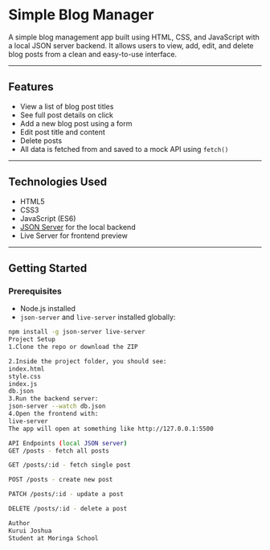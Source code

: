 # Simple Blog Manager

A simple blog management app built using HTML, CSS, and JavaScript with a local JSON server backend. It allows users to view, add, edit, and delete blog posts from a clean and easy-to-use interface.

---

## Features

- View a list of blog post titles
- See full post details on click
- Add a new blog post using a form
- Edit post title and content
- Delete posts
- All data is fetched from and saved to a mock API using `fetch()`

---

## Technologies Used

- HTML5
- CSS3
- JavaScript (ES6)
- [JSON Server](https://github.com/typicode/json-server) for the local backend
- Live Server for frontend preview

---

## Getting Started

### Prerequisites

- Node.js installed
- `json-server` and `live-server` installed globally:

```bash
npm install -g json-server live-server
Project Setup
1.Clone the repo or download the ZIP

2.Inside the project folder, you should see:
index.html  
style.css  
index.js  
db.json
3.Run the backend server:
json-server --watch db.json
4.Open the frontend with:
live-server
The app will open at something like http://127.0.0.1:5500

API Endpoints (local JSON server)
GET /posts - fetch all posts

GET /posts/:id - fetch single post

POST /posts - create new post

PATCH /posts/:id - update a post

DELETE /posts/:id - delete a post

Author
Kurui Joshua
Student at Moringa School

